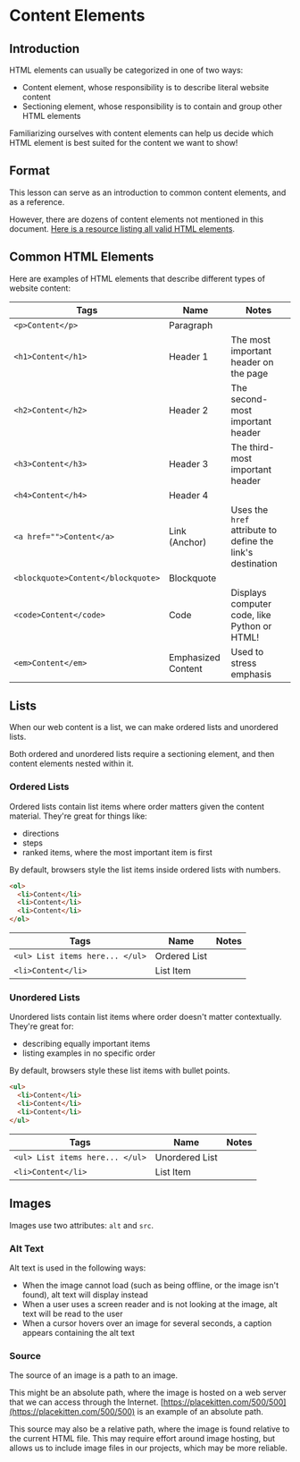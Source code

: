 # Content Elements

## Introduction

HTML elements can usually be categorized in one of two ways:

- Content element, whose responsibility is to describe literal website content
- Sectioning element, whose responsibility is to contain and group other HTML elements

Familiarizing ourselves with content elements can help us decide which HTML element is best suited for the content we want to show!

## Format

This lesson can serve as an introduction to common content elements, and as a reference.

However, there are dozens of content elements not mentioned in this document. [Here is a resource listing all valid HTML elements](https://developer.mozilla.org/en-US/docs/Web/HTML/Element).

## Common HTML Elements

Here are examples of HTML elements that describe different types of website content:

| Tags                               | Name               | Notes                                                      |
| ---------------------------------- | ------------------ | ---------------------------------------------------------- |
| `<p>Content</p>`                   | Paragraph          |
| `<h1>Content</h1>`                 | Header 1           | The most important header on the page                      |
| `<h2>Content</h2>`                 | Header 2           | The second-most important header                           |
| `<h3>Content</h3>`                 | Header 3           | The third-most important header                            |
| `<h4>Content</h4>`                 | Header 4           |
| `<a href="">Content</a>`           | Link (Anchor)      | Uses the `href` attribute to define the link's destination |
| `<blockquote>Content</blockquote>` | Blockquote         |
| `<code>Content</code>`             | Code               | Displays computer code, like Python or HTML!               |
| `<em>Content</em>`                 | Emphasized Content | Used to stress emphasis                                    |

## Lists

When our web content is a list, we can make ordered lists and unordered lists.

Both ordered and unordered lists require a sectioning element, and then content elements nested within it.

### Ordered Lists

Ordered lists contain list items where order matters given the content material. They're great for things like:

- directions
- steps
- ranked items, where the most important item is first

By default, browsers style the list items inside ordered lists with numbers.

```html
<ol>
  <li>Content</li>
  <li>Content</li>
  <li>Content</li>
</ol>
```

| Tags                            | Name         | Notes |
| ------------------------------- | ------------ | ----- |
| `<ul> List items here... </ul>` | Ordered List |
| `<li>Content</li>`              | List Item    |

### Unordered Lists

Unordered lists contain list items where order doesn't matter contextually. They're great for:

- describing equally important items
- listing examples in no specific order

By default, browsers style these list items with bullet points.

```html
<ul>
  <li>Content</li>
  <li>Content</li>
  <li>Content</li>
</ul>
```

| Tags                            | Name           | Notes |
| ------------------------------- | -------------- | ----- |
| `<ul> List items here... </ul>` | Unordered List |
| `<li>Content</li>`              | List Item      |

## Images

Images use two attributes: `alt` and `src`.

### Alt Text

Alt text is used in the following ways:

- When the image cannot load (such as being offline, or the image isn't found), alt text will display instead
- When a user uses a screen reader and is not looking at the image, alt text will be read to the user
- When a cursor hovers over an image for several seconds, a caption appears containing the alt text

### Source

The source of an image is a path to an image.

This might be an absolute path, where the image is hosted on a web server that we can access through the Internet. [https://placekitten.com/500/500](https://placekitten.com/500/500) is an example of an absolute path.

This source may also be a relative path, where the image is found relative to the current HTML file. This may require effort around image hosting, but allows us to include image files in our projects, which may be more reliable.
